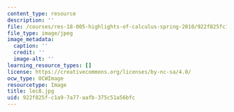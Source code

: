 ```yaml
---
content_type: resource
description: ''
file: /courses/res-18-005-highlights-of-calculus-spring-2010/922f825fc1a97a77aafb375c51a56bfc_lec8.jpg
file_type: image/jpeg
image_metadata:
  caption: ''
  credit: ''
  image-alt: ''
learning_resource_types: []
license: https://creativecommons.org/licenses/by-nc-sa/4.0/
ocw_type: OCWImage
resourcetype: Image
title: lec8.jpg
uid: 922f825f-c1a9-7a77-aafb-375c51a56bfc
---
```

